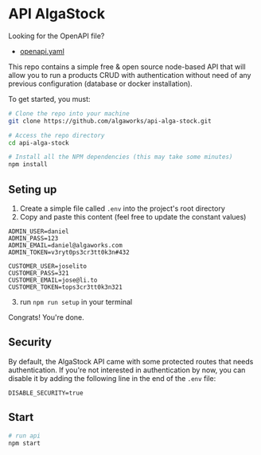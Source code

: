 # API AlgaStock

Looking for the OpenAPI file?
  - [openapi.yaml](./openapi.yaml)

This repo contains a simple free & open source node-based API that will allow you to run a products CRUD with authentication without need of any previous configuration (database or docker installation).

To get started, you must:

``` bash
# Clone the repo into your machine
git clone https://github.com/algaworks/api-alga-stock.git

# Access the repo directory
cd api-alga-stock

# Install all the NPM dependencies (this may take some minutes)
npm install
```

## Seting up

1. Create a simple file called `.env` into the project's root directory
2. Copy and paste this content (feel free to update the constant values)
``` .env
ADMIN_USER=daniel
ADMIN_PASS=123
ADMIN_EMAIL=daniel@algaworks.com
ADMIN_TOKEN=v3ryt0ps3cr3tt0k3n#432

CUSTOMER_USER=joselito
CUSTOMER_PASS=321
CUSTOMER_EMAIL=jose@li.to
CUSTOMER_TOKEN=tops3cr3tt0k3n321
```
3. run `npm run setup` in your terminal

Congrats! You're done.

## Security

By default, the AlgaStock API came with some protected routes that needs authentication. If you're not interested in authentication by now, you can disable it by adding the following line in the end of the `.env` file:

```.env
DISABLE_SECURITY=true
```

## Start

``` bash
# run api
npm start
```